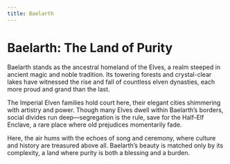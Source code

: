 ```yaml
---
title: Baelarth
---
```


# Baelarth: The Land of Purity

Baelarth stands as the ancestral homeland of the Elves, a realm steeped in ancient magic and noble tradition. Its towering forests and crystal-clear lakes have witnessed the rise and fall of countless elven dynasties, each more proud and grand than the last.

The Imperial Elven families hold court here, their elegant cities shimmering with artistry and power. Though many Elves dwell within Baelarth’s borders, social divides run deep—segregation is the rule, save for the Half-Elf Enclave, a rare place where old prejudices momentarily fade.

Here, the air hums with the echoes of song and ceremony, where culture and history are treasured above all. Baelarth’s beauty is matched only by its complexity, a land where purity is both a blessing and a burden.
